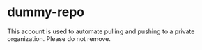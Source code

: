 # dummy-repo
This account is used to automate pulling and pushing to a private organization. Please do not remove.
